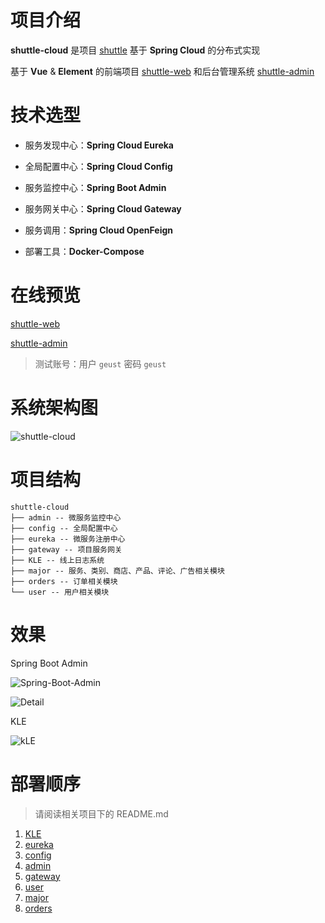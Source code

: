 # 项目介绍

**shuttle-cloud** 是项目 [shuttle](https://github.com/TouwaErioer/shuttle) 基于 **Spring Cloud** 的分布式实现

基于 **Vue** & **Element** 的前端项目 [shuttle-web](https://github.com/TouwaErioer/shuttle-web) 和后台管理系统 [shuttle-admin](https://github.com/TouwaErioer/shuttle-admin)

# 技术选型

* 服务发现中心：**Spring Cloud Eureka**

* 全局配置中心：**Spring Cloud Config**

* 服务监控中心：**Spring Boot Admin**

* 服务网关中心：**Spring Cloud Gateway**

* 服务调用：**Spring Cloud OpenFeign**

* 部署工具：**Docker-Compose**

# 在线预览

[shuttle-web](https://shuttle-web.vercel.app/) 

[shuttle-admin](https://shuttle-admin.vercel.app)

> 测试账号：用户 `geust` 密码 `geust`

# 系统架构图

![shuttle-cloud](https://ae01.alicdn.com/kf/Uc6645839751d4f098b00ce0e75c1083fg.jpg)

# 项目结构

```
shuttle-cloud
├── admin -- 微服务监控中心
├── config -- 全局配置中心
├── eureka -- 微服务注册中心
├── gateway -- 项目服务网关
├── KLE -- 线上日志系统
├── major -- 服务、类别、商店、产品、评论、广告相关模块
├── orders -- 订单相关模块
└── user -- 用户相关模块
```

# 效果

Spring Boot Admin

![Spring-Boot-Admin](https://ae01.alicdn.com/kf/U664254423e20400bb231c0267ab72a26S.jpg)

![Detail](https://ae01.alicdn.com/kf/Uc8b8d3ec54b94d468977377d6997acc1h.jpg)

KLE

![kLE](https://ae01.alicdn.com/kf/Ucc0eb37f724c4909b87d0568530401e7F.jpg)

# 部署顺序

> 请阅读相关项目下的 README.md
1. [KLE](https://github.com/TouwaErioer/shuttle-cloud/tree/master/KLE)
2. [eureka](https://github.com/TouwaErioer/shuttle-cloud/tree/master/eureka)
3. [config](https://github.com/TouwaErioer/shuttle-cloud/tree/master/config)
4. [admin](https://github.com/TouwaErioer/shuttle-cloud/tree/master/admin)
5. [gateway](https://github.com/TouwaErioer/shuttle-cloud/tree/master/gateway)
6. [user](https://github.com/TouwaErioer/shuttle-cloud/tree/master/user)
7. [major](https://github.com/TouwaErioer/shuttle-cloud/tree/master/major)
8. [orders](https://github.com/TouwaErioer/shuttle-cloud/tree/master/orders)

